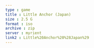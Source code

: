 ```yaml
---
type : game
title : Little Anchor (Japan)
size : 2.5 G
format : iso
archive : zip
server : myrient
link2 : Little%20Anchor%20%28Japan%29
---
```


